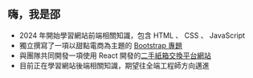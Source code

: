 ## 嗨，我是邵
* 2024 年開始學習網站前端相關知識，包含 HTML 、 CSS 、 JavaScript
* 獨立撰寫了一項以甜點電商為主題的 [Bootstrap 專題](https://instantcheeseshao.com/2024-Layout-Topic/)
* 與團隊共同開發一項使用 React 開發的[二手紙箱交換平台網站](https://ana000701.github.io/react-boxes/)
* 目前正在學習網站後端相關知識，期望往全端工程師方向邁進
